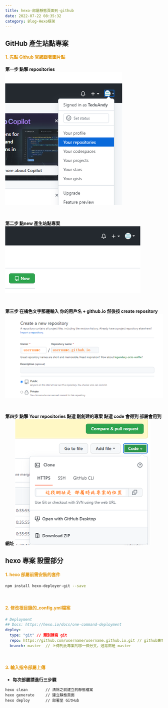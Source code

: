 ```yaml
---
title: hexo-部屬靜態頁面到-github
date: 2022-07-22 08:35:32
category: Blog-Hexo框架
---
```


## GitHub 產生站點專案

#### <font color='e59911'>1. 先點 Github 官網跟著圖片點</font>

**第一步 點擊 repositories**
![](hexo-deploy-github/github1.png)

<br>

**第二步 點new 產生站點專案**
![](hexo-deploy-github/github2.png)

<br>

**第三步 在橘色文字那邊輸入 你的用戶名 + github.io 然後按 create repository**
![](hexo-deploy-github/github3.png)

<br>

**第四步 點擊 Your repositories 點選 剛創建的專案 點選 code 會得到 部屬會用到網址**
![](hexo-deploy-github/github4.png)

## hexo 專案 設置部分

#### <font color='e59911'>1. hexo 部屬前需安裝的套件</font>
```bash
npm install hexo-deployer-git --save
```

<br>

#### <font color='e59911'>2. 修改根目錄的_config.yml檔案</font>
```yml
# Deployment
## Docs: https://hexo.io/docs/one-command-deployment
deploy:
  type: "git" // 類別請寫 git
  repo: https://github.com/username/username.github.io.git // github專案位置
  branch: master  // 上傳到此專案的哪一個分支，通常都是 master 
```

<br>

#### <font color='e59911'>3. 輸入指令部屬上傳</font>

+ **每次部屬請進行三步驟**
```bash
hexo clean        // 清除之前建立的靜態檔案
hexo generate     // 建立靜態頁面
hexo deploy       // 部署至 GitHub
```